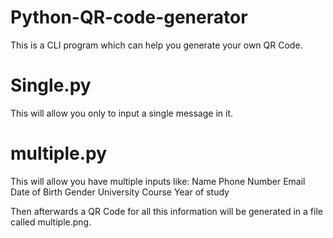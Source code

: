 # Python-QR-code-generator
This is a CLI program which can help you generate your own QR Code.

# Single.py
This will allow you only to input a single message in it.

# multiple.py
This will allow you have multiple inputs like:
Name
Phone Number
Email
Date of Birth
Gender
University
Course
Year of study

Then afterwards a QR Code for all this information will be generated in a file called multiple.png.